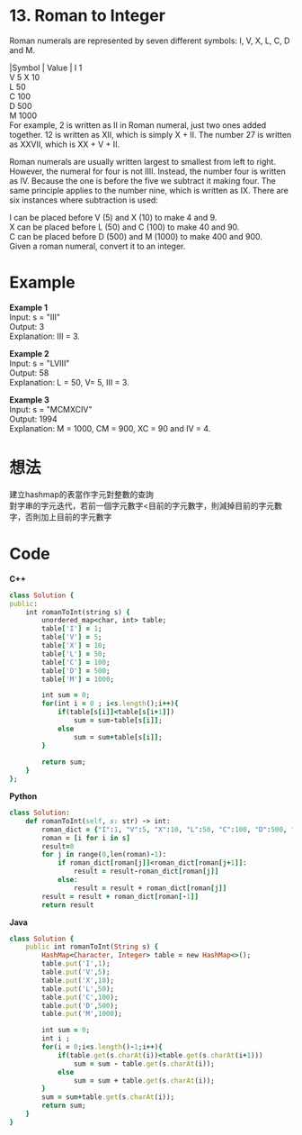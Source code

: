 # 13. Roman to Integer
Roman numerals are represented by seven different symbols: I, V, X, L, C, D and M.  

|Symbol |      Value  |
I             1    
V             5
X             10  
L             50  
C             100   
D             500  
M             1000  
For example, 2 is written as II in Roman numeral, just two ones added together. 12 is written as XII, which is simply X + II. The number 27 is written as XXVII, which is XX + V + II.  

Roman numerals are usually written largest to smallest from left to right. However, the numeral for four is not IIII. Instead, the number four is written as IV. Because the one is before the five we subtract it making four. The same principle applies to the number nine, which is written as IX. There are six instances where subtraction is used:  

I can be placed before V (5) and X (10) to make 4 and 9.   
X can be placed before L (50) and C (100) to make 40 and 90.   
C can be placed before D (500) and M (1000) to make 400 and 900.  
Given a roman numeral, convert it to an integer.  

 
# Example
**Example 1**   
Input: s = "III"  
Output: 3  
Explanation: III = 3.  

**Example 2**  
Input: s = "LVIII"  
Output: 58  
Explanation: L = 50, V= 5, III = 3.  

**Example 3**  
Input: s = "MCMXCIV"  
Output: 1994  
Explanation: M = 1000, CM = 900, XC = 90 and IV = 4.  

# 想法
建立hashmap的表當作字元對整數的查詢  
對字串的字元迭代，若前一個字元數字<目前的字元數字，則減掉目前的字元數字，否則加上目前的字元數字  

# Code
**C++**
```ruby
class Solution {
public:
    int romanToInt(string s) {
        unordered_map<char, int> table;
        table['I'] = 1;
        table['V'] = 5;
        table['X'] = 10;
        table['L'] = 50;
        table['C'] = 100;
        table['D'] = 500;
        table['M'] = 1000;

        int sum = 0;
        for(int i = 0 ; i<s.length();i++){
            if(table[s[i]]<table[s[i+1]])
                sum = sum-table[s[i]];
            else
                sum = sum+table[s[i]];
        }
        
        return sum;
    }
};
```
**Python**
```ruby
class Solution:
    def romanToInt(self, s: str) -> int:
        roman_dict = {"I":1, "V":5, "X":10, "L":50, "C":100, "D":500, "M":1000}
        roman = [i for i in s]
        result=0
        for j in range(0,len(roman)-1):
            if roman_dict[roman[j]]<roman_dict[roman[j+1]]:
                result = result-roman_dict[roman[j]]
            else:
                result = result + roman_dict[roman[j]]
        result = result + roman_dict[roman[-1]]
        return result
```
**Java**
```ruby
class Solution {
    public int romanToInt(String s) {
        HashMap<Character, Integer> table = new HashMap<>();
        table.put('I',1);
        table.put('V',5);
        table.put('X',10);
        table.put('L',50);
        table.put('C',100);
        table.put('D',500);
        table.put('M',1000);

        int sum = 0;
        int i ;
        for(i = 0;i<s.length()-1;i++){
            if(table.get(s.charAt(i))<table.get(s.charAt(i+1)))
                sum = sum - table.get(s.charAt(i));
            else
                sum = sum + table.get(s.charAt(i));
        }
        sum = sum+table.get(s.charAt(i));
        return sum;
    }
}
```
